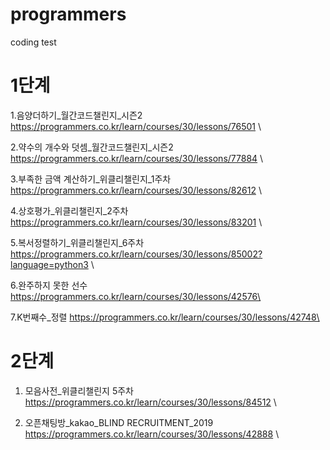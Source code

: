 # programmers
coding test 


# 1단계 

1.음양더하기_월간코드챌린지_시즌2 https://programmers.co.kr/learn/courses/30/lessons/76501 \ 

2.약수의 개수와 덧셈_월간코드챌린지_시즌2 https://programmers.co.kr/learn/courses/30/lessons/77884 \

3.부족한 금액 계산하기_위클리챌린지_1주차 https://programmers.co.kr/learn/courses/30/lessons/82612 \

4.상호평가_위클리챌린지_2주차 https://programmers.co.kr/learn/courses/30/lessons/83201 \

5.복서정렬하기_위클리챌린지_6주차 https://programmers.co.kr/learn/courses/30/lessons/85002?language=python3 \

6.완주하지 못한 선수 https://programmers.co.kr/learn/courses/30/lessons/42576\

7.K번째수_정렬 https://programmers.co.kr/learn/courses/30/lessons/42748\




# 2단계
1. 모음사전_위클리챌린지 5주차 https://programmers.co.kr/learn/courses/30/lessons/84512 \

2. 오픈채팅방_kakao_BLIND RECRUITMENT_2019 https://programmers.co.kr/learn/courses/30/lessons/42888 \


